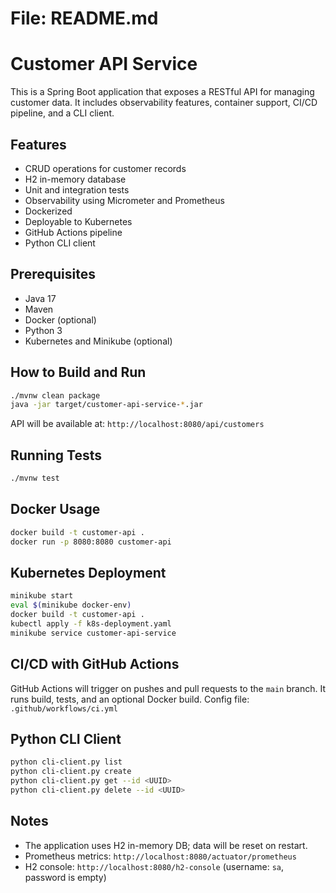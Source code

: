 # File: README.md

# Customer API Service
This is a Spring Boot application that exposes a RESTful API for managing customer data. It includes observability features, container support, CI/CD pipeline, and a CLI client.

## Features
- CRUD operations for customer records
- H2 in-memory database
- Unit and integration tests
- Observability using Micrometer and Prometheus
- Dockerized
- Deployable to Kubernetes
- GitHub Actions pipeline
- Python CLI client

## Prerequisites
- Java 17
- Maven
- Docker (optional)
- Python 3
- Kubernetes and Minikube (optional)

## How to Build and Run
```bash
./mvnw clean package
java -jar target/customer-api-service-*.jar
```
API will be available at: `http://localhost:8080/api/customers`

## Running Tests
```bash
./mvnw test
```

## Docker Usage
```bash
docker build -t customer-api .
docker run -p 8080:8080 customer-api
```

## Kubernetes Deployment
```bash
minikube start
eval $(minikube docker-env)
docker build -t customer-api .
kubectl apply -f k8s-deployment.yaml
minikube service customer-api-service
```

## CI/CD with GitHub Actions
GitHub Actions will trigger on pushes and pull requests to the `main` branch. It runs build, tests, and an optional Docker build.
Config file: `.github/workflows/ci.yml`

## Python CLI Client
```bash
python cli-client.py list
python cli-client.py create
python cli-client.py get --id <UUID>
python cli-client.py delete --id <UUID>
```

## Notes
- The application uses H2 in-memory DB; data will be reset on restart.
- Prometheus metrics: `http://localhost:8080/actuator/prometheus`
- H2 console: `http://localhost:8080/h2-console` (username: `sa`, password is empty)
